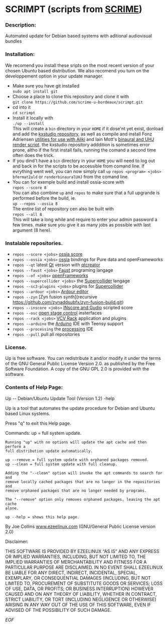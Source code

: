 # SCRIMPT (scripts from [SCRIME](https://scrime.u-bordeaux.fr/))

### Description:

 Automated update for Debian based systems with aditional audiovisual bundles

### Installation:

 We recomend you install these sripts on the most recent version of your chosen Ubuntu based distribution. We also recomend you turn on the developpement option in your update manager.
 
 * Make sure you have git installed <br />
 ```sudo apt install git``` <br />
 * Choose a place to clone this repository and clone it with <br />
 ```git clone https://github.com/scrime-u-bordeaux/scrimpt.git``` <br />
 * cd into it <br />
 ```cd scrimpt``` <br />
 * Install it locally with  <br />
 ```./up --install``` <br />
 This will create a ```bin``` directory in your ```HOME``` if it dose'nt yet exist, donload and add the [kxstudio repository](https://kx.studio/Repositories), as well as compile and install Fonz Adriensen [utilities for use with Aliki](https://escuta.org/en/proj/research/ambiresources/item/227-making-impulse-responses-with-aliki.html) and Iain Mott's [binaural and UHJ render script](https://escuta.org/en/proj/research/ambiresources/item/229-b-format-to-binaural-uhj-stereo.html). the kxstudio repository adddition is sometimes error prone, altho if the first install fails, running the comand a second time often does the trick.
 * If you dind't have a ```bin``` directory in your ```HOME``` you will need to log out and back in for the scripts to be accessible from comand line. If evrything went well, you can now simply call ```up``` ```repos <program> <jobs>```
 ```bformat2ald``` or ```renderbinauralUHJ``` from the comand line. 
 * You can for exemple build and install ossia-score with <br />
 ```repos --score 8``` <br />
 You can also combine ```up``` and ```repos``` to make sure that a full upgrande is performed before the build, ie. <br />
 ```up --repos --ossia 8``` <br />
 The entire list of repository cen also be built with <br />
 ```repos --all 8``` <br />
 This will take a long while and require to enter your admin password a few times. make sure you give it as many jobs as possible with last argument (8 here). 
 
### Instalable repositories.

 * ```repos --score <jobs>``` [ossia score](https://github.com/OSSIA/score)
 * ```repos --ossia <jobs>``` [ossia](https://github.com/OSSIA/libossia) bindings for Pure data and openFrameworks
 * ```repos --qt``` latest [Qt](https://github.com/miurahr/aqtinstall) version with [qtcreator](https://download.qt.io/official_releases/qtcreator/4.12/4.12.0/installer_source/linux_gcc_64_rhel72/)
 * ```repos --faust <jobs>``` [Faust](https://github.com/grame-cncm/faust) programing langage
 * ```repos --of <jobs>``` [openFrameworks](https://github.com/openframeworks/openFrameworks)
 * ```repos --supercollider <jobs>``` the [Supercollider](https://github.com/supercollider/supercollider) langage
 * ```repos --sc3-plugins <jobs>``` plugins for [Supercollider](https://github.com/supercollider/sc3-plugins)
 * ```repos --ardour <jobs>``` [Ardour editor](https://github.com/Ardour/ardour)
 * ```repos --zyn``` [Zyn fusion synth](recursive https://github.com/zynaddsubfx/zyn-fusion-build.git)
 * ```repos --inscore <jobs>``` [INscore and Gudio](https://github.com/grame-cncm/inscore.git) scripted score
 * ```repos --osc``` [open stage control](https://github.com/grame-cncm/inscore.git) insterfaces
 * ```repos --rack <jobs>``` [VCV Rack](https://github.com/VCVRack/Rack.git) application and plugins
 * ```repos --arduino``` the [Arduino](https://github.com/VCVRack/Rack.git) IDE with Teensy support
 * ```repos --processing``` the [processing](https://download.processing.org/processing-3.5.4-linux64.tgz) IDE
 * ```repos --pull``` pull all repositories

### License.

 Up is free software. You can redistribute it and/or modify it under the
 terms of the GNU General Public License Version 2.0. as published by
 the Free Software Foundation. A copy of the GNU GPL 2.0 is provided with the
 software.

### Contents of Help Page:

 Up -- Debian/Ubuntu Update Tool (Version 1.2)  -help

 Up is a tool that automates the update procedure for Debian and Ubuntu based
 Linux systems.

 Press "q" to exit this Help page.

 Commands:
    up = full system update.
    
    Running "up" with no options will update the apt cache and then perform a
    full distribution update automatically.

    up --remove = full system update with orphaned packages removed.
    up --clean = full system update with full cleanup.

    Adding the "--clean" option will invoke the apt commands to search for and
    remove locally cached packages that are no longer in the repositories and
    remove orphaned packages that are no longer needed by programs. 

    The "--remove" option only removes orphaned packages, leaving the apt cache
    alone. 

    up --help = shows this help page.

 By Joe Collins www.ezeelinux.com (GNU/General Public License version 2.0)
 
 Disclaimer:

 THIS SOFTWARE IS PROVIDED BY EZEELINUX “AS IS” AND ANY EXPRESS OR IMPLIED
 WARRANTIES, INCLUDING, BUT NOT LIMITED TO, THE IMPLIED WARRANTIES OF
 MERCHANTABILITY AND FITNESS FOR A PARTICULAR PURPOSE ARE DISCLAIMED. IN NO
 EVENT SHALL EZEELINUX BE LIABLE FOR ANY DIRECT, INDIRECT, INCIDENTAL, SPECIAL,
 EXEMPLARY, OR CONSEQUENTIAL DAMAGES (INCLUDING, BUT NOT LIMITED TO,
 PROCUREMENT OF SUBSTITUTE GOODS OR SERVICES; LOSS OF USE, DATA, OR PROFITS; OR
 BUSINESS INTERRUPTION) HOWEVER CAUSED AND ON ANY THEORY OF LIABILITY, WHETHER
 IN CONTRACT, STRICT LIABILITY, OR TORT (INCLUDING NEGLIGENCE OR OTHERWISE)
 ARISING IN ANY WAY OUT OF THE USE OF THIS SOFTWARE, EVEN IF ADVISED OF THE
 POSSIBILITY OF SUCH DAMAGE.

_EOF_

